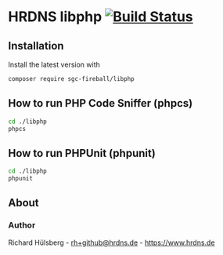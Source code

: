 # HRDNS libphp [![Build Status](https://travis-ci.org/sgc-fireball/libphp.svg)](https://travis-ci.org/sgc-fireball/libphp)

## Installation

Install the latest version with

```bash
composer require sgc-fireball/libphp
```

## How to run PHP Code Sniffer (phpcs)

```bash
cd ./libphp
phpcs
```
    
## How to run PHPUnit (phpunit)

```bash
cd ./libphp
phpunit
```

## About

### Author

Richard Hülsberg - [rh+github@hrdns.de](mailto:rh+github@hrdns.de) - <https://www.hrdns.de>